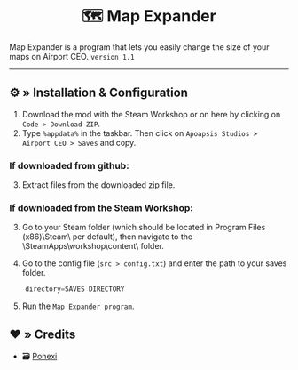 <h1 align="center">
 🗺️ Map Expander
</h1>

<!--# [OUTDATED - NO MORE UPDATE ]-->

Map Expander is a program that lets you easily change the size of your maps on Airport CEO. `version 1.1`

---

## ⚙ » Installation & Configuration

1. Download the mod with the Steam Workshop or on here by clicking on `Code > Download ZIP`.
2. Type `%appdata%` in the taskbar. Then click on `Apoapsis Studios > Airport CEO > Saves` and copy. 

### If downloaded from github:
3. Extract files from the downloaded zip file.

### If downloaded from the Steam Workshop:
3. Go to your Steam folder (which should be located in Program Files (x86)\Steam\ per default), then navigate to the \SteamApps\workshop\content\ folder.

4. Go to the config file (`src > config.txt`) and enter the path to your saves folder.

```js
    directory=SAVES DIRECTORY
```

5. Run the `Map Expander program`.

## ❤️ » Credits

* 🗃️ [Ponexi](https://github.com/PoNexiOFF)
